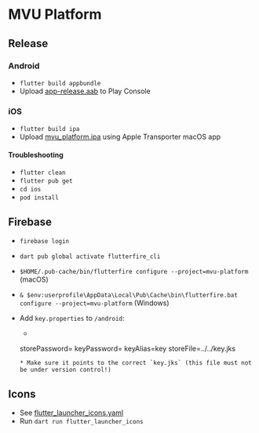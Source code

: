 # MVU Platform

## Release

### Android

* `flutter build appbundle`
* Upload [app-release.aab](build/app/outputs/bundle/release/app-release.aab) to Play Console

### iOS

* `flutter build ipa`
* Upload [mvu_platform.ipa](build/ios/ipa/mvu_platform.ipa) using Apple Transporter macOS app

#### Troubleshooting
* `flutter clean`
* `flutter pub get`
* `cd ios`
* `pod install`


## Firebase

* `firebase login`
* `dart pub global activate flutterfire_cli`

* `$HOME/.pub-cache/bin/flutterfire configure --project=mvu-platform` (macOS)
* `& $env:userprofile\AppData\Local\Pub\Cache\bin\flutterfire.bat configure --project=mvu-platform` (Windows)

* Add `key.properties` to `/android`:
    * ```
  storePassword=<PASSWORD>
  keyPassword=<PASSWORD>
  keyAlias=key
  storeFile=../../key.jks
    ```
    * Make sure it points to the correct `key.jks` (this file must not be under version control!)

## Icons

* See [flutter_launcher_icons.yaml](flutter_launcher_icons.yaml)
* Run `dart run flutter_launcher_icons`
